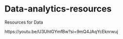 # Data-analytics-resources
Resources for Data
<link> https://youtu.be/U3UhtGYmfBw?si=9mQ4JAqYcEknrwuj </link>
